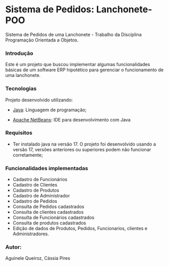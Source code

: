 # Sistema de Pedidos: Lanchonete-POO
 Sistema de Pedidos de uma Lanchonete - Trabalho da Disciplina Programação Orientada a Objetos.

### Introdução

Este é um projeto que buscou implementar algumas funcionalidades básicas de um software ERP hipotético para gerenciar o funcionamento de uma lanchonete. 

### Tecnologias

Projeto desenvolvido utilizando:

* [Java](https://docs.oracle.com/en/java/): Linguagem de programação;

* [Apache NetBeans](https://netbeans.apache.org/download/index.html): IDE para desenvolvimento com Java

 ### Requisitos

* Ter instalado java na versão 17. O projeto foi desenvolvido usando a versão 17, versões anteriores ou superiores podem não funcionar corretamente;


 ### Funcionalidades implementadas

* Cadastro de Funcionários
* Cadastro de Clientes
* Cadastro de Produtos
* Cadastro de Administrador
* Cadastro de Pedidos
* Consulta de Pedidos cadastrados
* Consulta de clientes cadastrados
* Consulta de Funcionários cadastrados
* Consulta de produtos cadastrados
* Edição de dados de Produtos, Pedidos, Funcionarios, clientes e Administradores.


### Autor:
 Aguinele Queiroz, 
 Cássia Pires
